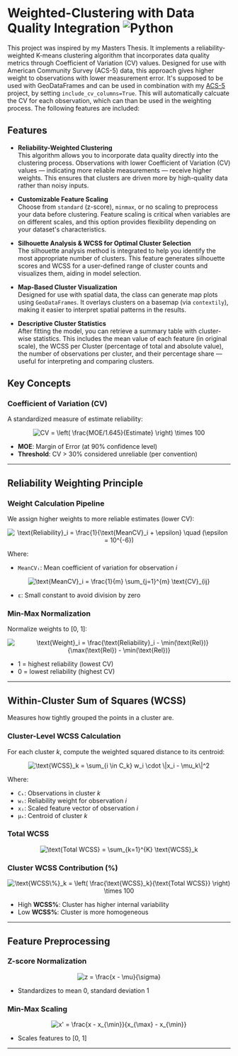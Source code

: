 # Weighted-Clustering with Data Quality Integration ![Python](https://img.shields.io/badge/Python-3.8-blue.svg)

This project was inspired by my Masters Thesis. It implements a reliability-weighted K-means clustering algorithm that incorporates data quality metrics through Coefficient of Variation (CV) values. Designed for use with American Community Survey (ACS-5) data, this approach gives higher weight to observations with lower measurement error. It's supposed to be used with GeoDataFrames and can be used in combination with my [ACS-5](https://github.com/LorenzEh/ACS-5) project, by setting `include_cv_columns=True`. This will automatically calcuate the CV for each observation, which can than be used in the weighting process. The following features are included: 

## Features

- **Reliability-Weighted Clustering**  
  This algorithm allows you to incorporate data quality directly into the clustering process. Observations with lower Coefficient of Variation (CV) values — indicating more reliable measurements — receive higher weights. This ensures that clusters are driven more by high-quality data rather than noisy inputs.

- **Customizable Feature Scaling**  
  Choose from `standard` (z-score), `minmax`, or no scaling to preprocess your data before clustering. Feature scaling is critical when variables are on different scales, and this option provides flexibility depending on your dataset's characteristics.

- **Silhouette Analysis & WCSS for Optimal Cluster Selection**  
  The silhouette analysis method is integrated to help you identify the most appropriate number of clusters. This feature generates silhouette scores and WCSS for a user-defined range of cluster counts and visualizes them, aiding in model selection.

- **Map-Based Cluster Visualization**  
  Designed for use with spatial data, the class can generate map plots using `GeoDataFrames`. It overlays clusters on a basemap (via `contextily`), making it easier to interpret spatial patterns in the results.

- **Descriptive Cluster Statistics**  
  After fitting the model, you can retrieve a summary table with cluster-wise statistics. This includes the mean value of each feature (in original scale), the WCSS per Cluster (percentage of total and absolute value), the number of observations per cluster, and their percentage share — useful for interpreting and comparing clusters.
  

## Key Concepts

### Coefficient of Variation (CV)

A standardized measure of estimate reliability:

<div align="center">
<img src="https://latex.codecogs.com/svg.image?CV%20=%20\left(%20\frac{\text{MOE}/1.645}{\text{Estimate}}%20\right)%20\times%20100" title="CV = \left( \frac{MOE/1.645}{Estimate} \right) \times 100" />
</div>



- **MOE**: Margin of Error (at 90% confidence level)  
- **Threshold**: CV > 30% considered unreliable (per convention)

---

## Reliability Weighting Principle

### Weight Calculation Pipeline

We assign higher weights to more reliable estimates (lower CV):

<div align="center">
<img src="https://latex.codecogs.com/svg.image?\text{Reliability}_i%20=%20\frac{1}{\text{MeanCV}_i%20+%20\epsilon}%20\quad%20(\epsilon%20=%2010^{-6})" title="\text{Reliability}_i = \frac{1}{\text{MeanCV}_i + \epsilon} \quad (\epsilon = 10^{-6})" />
</div>


Where:
- `MeanCVᵢ`: Mean coefficient of variation for observation *i*

<div align="center">
<img src="https://latex.codecogs.com/svg.image?\text{MeanCV}_i%20=%20\frac{1}{m}%20\sum_{j=1}^{m}%20\text{CV}_{ij}" title="\text{MeanCV}_i = \frac{1}{m} \sum_{j=1}^{m} \text{CV}_{ij}" />
</div>

- `ε`: Small constant to avoid division by zero 

### Min-Max Normalization

Normalize weights to [0, 1]:

<div align="center">
<img src="https://latex.codecogs.com/svg.image?\text{Weight}_i%20=%20\frac{\text{Reliability}_i%20-%20\min(\text{Rel})}{\max(\text{Rel})%20-%20\min(\text{Rel})}" title="\text{Weight}_i = \frac{\text{Reliability}_i - \min(\text{Rel})}{\max(\text{Rel}) - \min(\text{Rel})}" />
</div>


- 1 = highest reliability (lowest CV)  
- 0 = lowest reliability (highest CV)

---

## Within-Cluster Sum of Squares (WCSS)

Measures how tightly grouped the points in a cluster are.

### Cluster-Level WCSS Calculation

For each cluster *k*, compute the weighted squared distance to its centroid:

<div align="center">
<img src="https://latex.codecogs.com/svg.image?\text{WCSS}_k%20=%20\sum_{i%20\in%20C_k}%20w_i%20\cdot%20\|x_i%20-%20\mu_k\|^2" title="\text{WCSS}_k = \sum_{i \in C_k} w_i \cdot \|x_i - \mu_k\|^2" />
</div>


Where:
- `Cₖ`: Observations in cluster *k*  
- `wᵢ`: Reliability weight for observation *i*  
- `xᵢ`: Scaled feature vector of observation *i*  
- `μₖ`: Centroid of cluster *k*

### Total WCSS

<div align="center">
<img src="https://latex.codecogs.com/svg.image?\text{Total%20WCSS}%20=%20\sum_{k=1}^{K}%20\text{WCSS}_k" title="\text{Total WCSS} = \sum_{k=1}^{K} \text{WCSS}_k" />
</div>


### Cluster WCSS Contribution (%)

<div align="center">
<img src="https://latex.codecogs.com/svg.image?\text{WCSS\%}_k%20=%20\left(%20\frac{\text{WCSS}_k}{\text{Total%20WCSS}}%20\right)%20\times%20100" title="\text{WCSS\%}_k = \left( \frac{\text{WCSS}_k}{\text{Total WCSS}} \right) \times 100" />
</div>

- High **WCSS%**: Cluster has higher internal variability  
- Low **WCSS%**: Cluster is more homogeneous

---

## Feature Preprocessing

### Z-score Normalization

<div align="center">
<img src="https://latex.codecogs.com/svg.image?z%20=%20\frac{x%20-%20\mu}{\sigma}" title="z = \frac{x - \mu}{\sigma}" />
</div>


- Standardizes to mean 0, standard deviation 1

### Min-Max Scaling

<div align="center">
<img src="https://latex.codecogs.com/svg.image?x'%20=%20\frac{x%20-%20x_{\min}}{x_{\max}%20-%20x_{\min}}" title="x' = \frac{x - x_{\min}}{x_{\max} - x_{\min}}" />
</div>


- Scales features to [0, 1]

---
